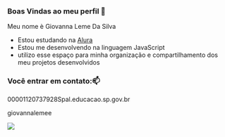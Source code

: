 ### Boas Vindas ao meu perfil 💙

Meu nome è Giovanna Leme Da Silva

- Estou estudando na [Alura](https://www.alura.com.br)
- Estou me desenvolvendo na linguagem JavaScript
- utilizo esse espaço para minha organização e compartilhamento dos meu projetos desenvolvidos

### Você entrar em contato:📫

00001120737928Spal.educacao.sp.gov.br

giovannalemee

![](https://tenor.com/pt-BR/view/naruto-gif-256775140)

